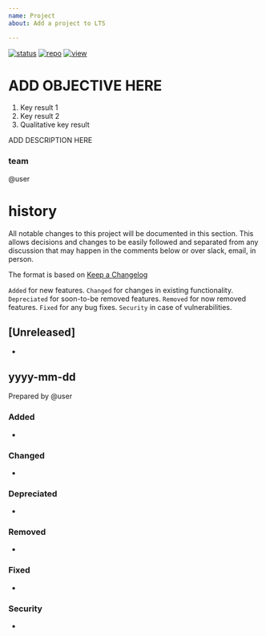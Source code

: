 ```yaml
---
name: Project
about: Add a project to LTS

---
```


[![status](https://img.shields.io/badge/status-good-brightgreen.svg)]()
[![repo](https://img.shields.io/badge/repo-box-orange.svg)]()
[![view](https://img.shields.io/badge/view-tableau-blue.svg)]()

# ADD OBJECTIVE HERE
1. Key result 1
2. Key result 2
3. Qualitative key result

ADD DESCRIPTION HERE

### team
@user



# history 
All notable changes to this project will be documented in this section. This allows decisions and changes to be easily followed and separated from any discussion that may happen in the comments below or over slack, email, in person.

The format is based on [Keep a Changelog](http://keepachangelog.com/en/1.0.0/)

`Added` for new features.
`Changed` for changes in existing functionality.
`Depreciated` for soon-to-be removed features.
`Removed` for now removed features.
`Fixed` for any bug fixes.
`Security` in case of vulnerabilities.

## [Unreleased]
* 

## yyyy-mm-dd 
Prepared by @user

### Added
* 

### Changed
* 

### Depreciated
* 

### Removed
* 

### Fixed
* 

### Security
*
